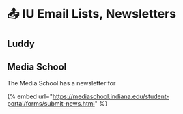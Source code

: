 # 📤 IU Email Lists, Newsletters

## Luddy



## Media School

The Media School has a newsletter for&#x20;

{% embed url="https://mediaschool.indiana.edu/student-portal/forms/submit-news.html" %}

